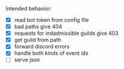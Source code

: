Intended behavior:

- [x] read bot token from config file
- [x] bad paths give 404
- [x] requests for indadmissible guilds give 403
- [x] get guild from path
- [x] forward discord errors
- [x] handle both kinds of event ids
- [ ] serve json
